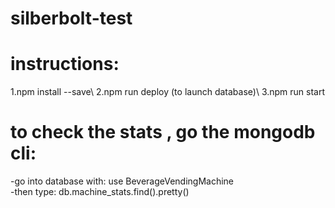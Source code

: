 # silberbolt-test

# instructions: 
1.npm install --save\ 
2.npm run deploy (to launch database)\ 
3.npm run start 

# to check the stats , go the mongodb cli:
-go into database with: use BeverageVendingMachine\
-then type: db.machine_stats.find().pretty()
